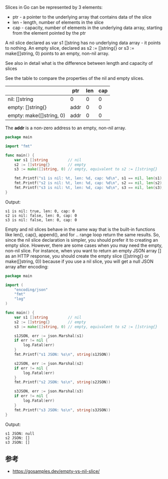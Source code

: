 Slices in Go can be represented by 3 elements:

- ptr - a pointer to the underlying array that contains data of the slice
- len - length, number of elements in the slice
- cap - capacity, number of elements in the underlying data array, starting from the element pointed by the ptr

A nil slice declared as var s1 []string has no underlying data array - it points to nothing. An empty slice, declared as s2 := []string{} or s3 := make([]string, 0) points to an empty, non-nil array.

See also in detail what is the difference between length and capacity of slices

See the table to compare the properties of the nil and empty slices.

||ptr|	len|	cap|
| ----  | ----  | ----  | ----  |
|nil: []string|	0	|0|	0|
|empty: []string{}|	addr|	0|	0|
|empty: make([]string, 0)	|addr	|0	|0|
 
The **addr** is a non-zero address to an empty, non-nil array.

```go
package main

import "fmt"

func main() {
    var s1 []string         // nil
    s2 := []string{}        // empty
    s3 := make([]string, 0) // empty, equivalent to s2 := []string{}

    fmt.Printf("s1 is nil: %t, len: %d, cap: %d\n", s1 == nil, len(s1), cap(s1))
    fmt.Printf("s2 is nil: %t, len: %d, cap: %d\n", s2 == nil, len(s2), cap(s2))
    fmt.Printf("s3 is nil: %t, len: %d, cap: %d\n", s3 == nil, len(s3), cap(s3))
}
```
  
Output:

```
s1 is nil: true, len: 0, cap: 0
s2 is nil: false, len: 0, cap: 0
s3 is nil: false, len: 0, cap: 0
```
  
Empty and nil slices behave in the same way that is the built-in functions like len(), cap(), append(), and for .. range loop return the same results. So, since the nil slice declaration is simpler, you should prefer it to creating an empty slice. However, there are some cases when you may need the empty, non-nil slice. For instance, when you want to return an empty JSON array [] as an HTTP response, you should create the empty slice ([]string{} or make([]string, 0)) because if you use a nil slice, you will get a null JSON array after encoding:

```go
package main

import (
	"encoding/json"
	"fmt"
	"log"
)

func main() {
	var s1 []string         // nil
	s2 := []string{}        // empty
	s3 := make([]string, 0) // empty, equivalent to s2 := []string{}

	s1JSON, err := json.Marshal(s1)
	if err != nil {
		log.Fatal(err)
	}
	fmt.Printf("s1 JSON: %s\n", string(s1JSON))

	s2JSON, err := json.Marshal(s2)
	if err != nil {
		log.Fatal(err)
	}
	fmt.Printf("s2 JSON: %s\n", string(s2JSON))

	s3JSON, err := json.Marshal(s3)
	if err != nil {
		log.Fatal(err)
	}
	fmt.Printf("s3 JSON: %s\n", string(s3JSON))
}
```
  
Output:
  
```
s1 JSON: null
s2 JSON: []
s3 JSON: []
```

## 参考

- https://gosamples.dev/empty-vs-nil-slice/
